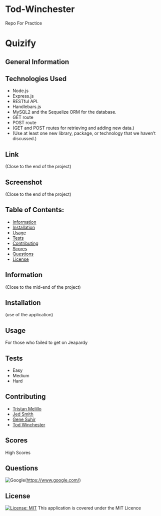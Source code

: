 # Tod-Winchester
Repo For Practice

# Quizify

## General Information

## Technologies Used

- Node.js
- Express.js
- RESTful API.
- Handlebars.js
- MySQL2 and the Sequelize ORM for the database.
- GET route
- POST route
- (GET and POST routes for retrieving and adding new data.)
- (Use at least one new library, package, or technology that we haven’t discussed.)

## Link

(Close to the end of the project)

## Screenshot

(Close to the end of the project)

## Table of Contents:

- [Information](#information)
- [Installation](#installation)
- [Usage](#usage)
- [Tests](#tests)
- [Contributing](#contributing)
- [Scores](scores)
- [Questions](#questions)
- [License](#license)

## Information

(Close to the mid-end of the project)

## Installation

(use of the application)

## Usage

For those who failed to get on Jeapardy

## Tests
- Easy
- Medium
- Hard

## Contributing
- [Tristan Melillo](https://github.com/TristanM225)
- [Jed Smith](https://github.com/)
- [Gene Suhir](https://github.com/)
- [Tod Winchester](https://github.com/Chesster14)

## Scores

High Scores

## Questions

![Google](https://custom-icon-badges.demolab.com/badge/Google-grey?logo=google&logoColor=red)(https://www.google.com/)


## License
[![License: MIT](https://custom-icon-badges.demolab.com/badge/license-MIT-yellowgreen.svg?logo=law)](https://opensource.org/licenses/MIT)
This application is covered under the MIT Licence

